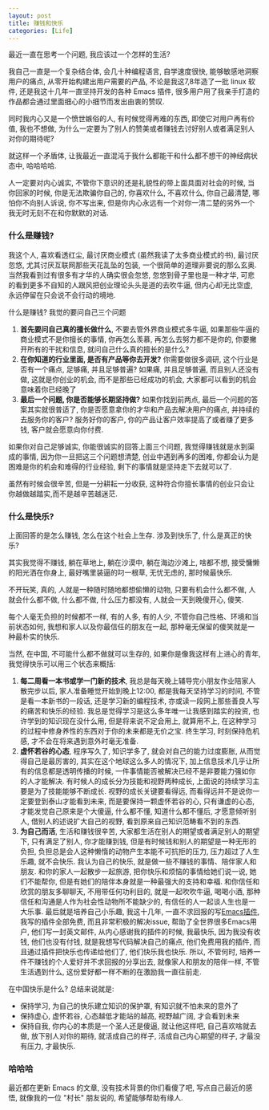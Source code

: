 ```yaml
---
layout: post
title: 赚钱和快乐
categories: [Life]
---
```


最近一直在思考一个问题, 我应该过一个怎样的生活?

我自己一直是一个复杂结合体, 会几十种编程语言, 自学速度很快, 能够敏感地洞察用户的痛点, 从零开始构建出用户需要的产品, 不论是我这7,8年造了一批 linux 软件, 还是我这十几年一直坚持开发的各种 Emacs 插件, 很多用户用了我亲手打造的作品都会通过里面细心的小细节而发出由衷的赞叹.

同时我内心又是一个愤世嫉俗的人, 有时候觉得再难的东西, 即使它对用户再有价值, 我也不想做, 为什么一定要为了别人的赞美或者赚钱去讨好别人或者满足别人对你的期待呢?

就这样一个矛盾体, 让我最近一直混沌于我什么都能干和什么都不想干的神经病状态中, 哈哈哈哈.

人一定要对内心诚实, 不管你下意识的还是礼貌性的带上面具面对社会的时候, 当你回家的时候, 你是无法欺骗你自己的, 你喜欢什么, 不喜欢什么, 你自己最清楚, 哪怕你不向别人诉说, 你不写出来, 但是你内心永远有一个对你一清二楚的另外一个我无时无刻不在和你默默的对话.

### 什么是赚钱?
我这个人, 喜欢看透红尘, 最讨厌商业模式 (虽然我读了太多商业模式的书), 最讨厌忽悠, 尤其讨厌互联网那些天花乱坠的包装, 一个很简单的道理非要说的那么玄奥. 当然我看到过有很多有才华的人确实很会忽悠, 忽悠到骨子里也是一种才华, 可悲的看到更多不自知的人跟风把创业理论头头是道的去吹牛逼, 但内心却无比空虚, 永远停留在只会说不会行动的境地.

什么是赚钱? 我觉的要问自己三个问题

1. **首先要问自己真的擅长做什么**, 不要去管外界商业模式多牛逼, 如果那些牛逼的商业模式不是你擅长的事情, 你再怎么羡慕, 再怎么去努力都不是你的, 你要撇开所有的干扰和信息, 就问自己什么真的擅长的是什么?
2. **在你知道的行业里面, 是否有产品等你去开发?** 你需要做很多调研, 这个行业是否有一个痛点, 足够痛, 并且足够普遍? 如果痛, 并且足够普遍, 而且别人还没有做, 这就是你创业的机会, 而不是那些已经成功的机会, 大家都可以看到的机会意味着你已经晚了
3. **最后一个问题, 你是否能够长期坚持做?** 如果你找到前两点, 最后一个问题的答案其实就很普适了, 你是否愿意拿你的才华和产品去解决用户的痛点, 并持续的去服务你的客户? 服务好你的客户, 你的产品让客户效率提高了或者赚了更多钱, 客户就会愿意向你付费.

如果你对自己足够诚实, 你能很诚实的回答上面三个问题, 我觉得赚钱就是水到渠成的事情, 因为你一旦把这三个问题想清楚, 创业中遇到再多的困难, 你都会认为是困难是你的机会和难得的行业经验, 剩下的事情就是坚持走下去就可以了.

虽然有时候会很辛苦, 但是一分耕耘一分收获, 这种符合你擅长事情的创业只会让你越做越踏实,而不是越辛苦越迷茫.

### 什么是快乐?
上面回答的是怎么赚钱, 怎么在这个社会上生存. 涉及到快乐了, 什么是真正的快乐?

其实我觉得不赚钱, 躺在草地上, 躺在沙漠中, 躺在海边沙滩上, 啥都不想, 接受慵懒的阳光洒在你身上, 最好嘴里装逼的叼一根草, 无忧无虑的, 那时候最快乐.

不开玩笑, 真的, 人就是一种随时随地都想偷懒的动物, 只要有机会什么都不做, 人就会什么都不做, 什么都不做, 什么压力都没有, 人就会一天到晚傻开心, 傻笑.

每个人毫无负担的时候都不一样, 有的人多, 有的人少, 不管你自己性格、环境和当前状态如何, 我想和家人以及你最信任的朋友在一起, 那种毫无保留的傻笑就是一种最朴实的快乐.

当然, 在中国, 不可能什么都不做就可以生存的, 如果你是像我这样有上进心的青年, 我觉得快乐可以用三个状态来概括:

1. **每二周看一本书或学一门新的技术**, 我总是每天晚上辅导完小朋友作业陪家人散完步以后, 家人准备睡觉开始到晚上12:00, 都是我每天坚持学习的时间, 不管是看一本新书的一段话, 还是学习新的编程技术, 亦或读一段网上那些善良人写的痛苦和快乐的经验. 我总是觉得学习是这么多年唯一让我感到踏实的投资, 也许学到的知识现在没什么用, 但是将来说不定会用上, 就算用不上, 在这种学习的过程中修身养性的东西对于你的未来都是无价之宝. 终生学习, 时刻保持危机感, 才不会在将来遇到意外时毫无准备.
2. **虚怀若谷的心态**, 程序写久了, 知识学多了, 就会对自己的能力过度膨胀, 从而觉得自己是最厉害的, 其实在这个地球这么多人的情况下, 加上信息技术几乎让所有的信息都是透明传播的时候, 一件事情能否被解决已经不是非要能力强如你的人才能解决. 有时候人的成长分为技能和视野两种成长, 上面说的持续学习主要是为了技能能够不断成长. 视野的成长关键要看得远, 而看得远并不是说你一定要登到泰山才能看到未来, 而是要保持一颗虚怀若谷的心, 只有谦虚的心态, 才能发觉自己原来是个大傻逼, 什么都不懂, 知道什么都不懂后, 才愿意倾听别人, 借别人的述说扩大自己的视野, 看到原来自己知识范畴看不到的东西.
3. **为自己而活**, 生活和赚钱很辛苦, 大家都生活在别人的期望或者满足别人的期望下, 只有满足了别人, 你才能赚到钱, 但是有时候钱和别人的期望是一种无形的负担, 负担总是会人这种懒惰的动物产生本能不可抗拒的压力, 压力超过了人生乐趣, 就不会快乐. 我认为自己的快乐, 就是做一些不赚钱的事情、陪伴家人和朋友. 和你的家人一起散步一起旅游, 把你快乐和烦恼的事情给她们说一说, 她们不能帮你, 但是有她们的陪伴本身就是一种最强大的支持和幸福. 和你信任和欣赏的朋友多聊聊天, 不用带任何功利目的, 就是一起吹吹牛逼, 喝喝小酒, 那种信任和沟通是人作为社会性动物所不能缺少的, 有信任的人一起谈人生也是一大乐事. 最后就是培养自己小乐趣, 我这十几年, 一直不求回报的写[Emacs插件](https://www.emacswiki.org/emacs/AndyStewart), 我写的插件全部免费, 而且非常积极的解决issue, 帮助了全世界很多Emacs用户, 他们写一封英文邮件, 从内心感谢我的插件的时候, 我最快乐, 因为我没有收钱, 他们也没有付钱, 就是我想写代码解决自己的痛点, 他们免费用我的插件, 而且通过插件把快乐也传递给他们了, 他们快乐我也快乐. 所以, 不管何时, 培养一件不赚钱的个人爱好并不求回报的分享出去, 就像家人和朋友的陪伴一样, 不管生活遇到什么, 这份爱好都一样不断的在激励我一直往前走.

在中国快乐是什么? 总结来说就是:
* 保持学习, 为自己的快乐建立知识的保护罩, 有知识就不怕未来的意外了
* 保持虚心, 虚怀若谷, 心态越低才能站的越高, 视野越广阔, 才会看到未来
* 保持自我, 你内心的本质是一个圣人还是傻逼, 就让他这样吧, 自己喜欢啥就去做, 放下别人对你的期待, 就活成自己的样子, 活成自己内心期望的样子, 才最没有压力, 才最快乐.

### 哈哈哈
最近都在更新 Emacs 的文章, 没有技术背景的你们看傻了吧, 写点自己最近的感悟, 就像我的一位 "村长" 朋友说的, 希望能够帮助有缘人.
